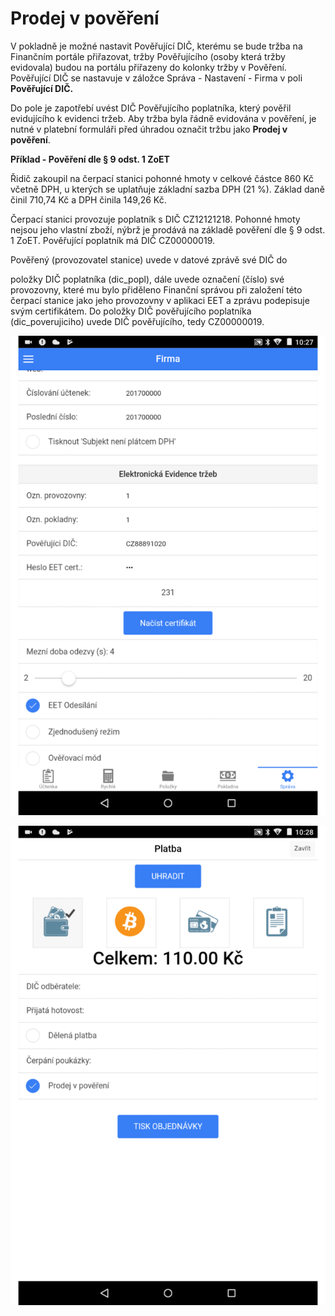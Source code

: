 # Prodej v pověření

V pokladně je možné nastavit Pověřující DIČ, kterému se bude tržba na Finančním portále přiřazovat, tržby Pověřujícího \(osoby která tržby evidovala\) budou na portálu přiřazeny do kolonky tržby v Pověření. Pověřující DIČ se nastavuje v záložce Správa - Nastavení - Firma v poli **Pověřující DIČ.**

Do pole je zapotřebí uvést DIČ Pověřujícího poplatníka, který pověřil evidujícího k evidenci tržeb. Aby tržba byla řádně evidována v pověření, je nutné v platební formuláři před úhradou označit tržbu jako **Prodej v pověření**.

**Příklad - Pověření dle § 9 odst. 1 ZoET**

Řidič zakoupil na čerpací stanici pohonné hmoty v celkové částce 860 Kč včetně DPH, u kterých se uplatňuje základní sazba DPH \(21 %\). Základ daně činil 710,74 Kč a DPH činila 149,26 Kč.

Čerpací stanici provozuje poplatník s DIČ CZ12121218. Pohonné hmoty nejsou jeho vlastní zboží, nýbrž je prodává na základě pověření dle § 9 odst. 1 ZoET. Pověřující poplatník má DIČ CZ00000019.

Pověřený \(provozovatel stanice\) uvede v datové zprávě své DIČ do

položky DIČ poplatníka \(dic\_popl\), dále uvede označení \(číslo\) své provozovny, které mu bylo přiděleno Finanční správou při založení této čerpací stanice jako jeho provozovny v aplikaci EET a zprávu podepisuje svým certifikátem. Do položky DIČ pověřujícího poplatníka \(dic\_poverujiciho\) uvede DIČ pověřujícího, tedy CZ00000019.

![](/assets/poverujici_dic.png)





![](/assets/poverujici_dic_platba.png)


